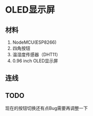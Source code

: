 # OLED显示屏

## 材料

1. NodeMCU(ESP8266)
2. 四角按钮
3. 温湿度传感器（DHT11）
4. 0.96 inch OLED显示屏

## 连线

## TODO

现在的按钮切换还有点Bug需要再调整一下



